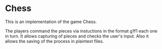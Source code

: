 # Chess
This is an implementation of the game Chess.

The players command the pieces via instuctions in the format g1f1 each one in turn.
It allows capturing of pieces and checks the user's input.
Also it allows the saving of the process in plaintext files.
